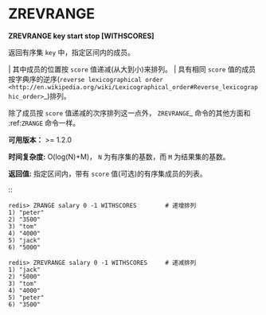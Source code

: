 # ZREVRANGE


**ZREVRANGE key start stop [WITHSCORES]**

返回有序集 ``key`` 中，指定区间内的成员。

| 其中成员的位置按 ``score`` 值递减(从大到小)来排列。
| 具有相同 ``score`` 值的成员按字典序的逆序(`reverse lexicographical order <http://en.wikipedia.org/wiki/Lexicographical_order#Reverse_lexicographic_order>`_)排列。

除了成员按 ``score`` 值递减的次序排列这一点外， `ZREVRANGE`_ 命令的其他方面和 :ref:`ZRANGE` 命令一样。

**可用版本：**
    >= 1.2.0

**时间复杂度:**
    O(log(N)+M)， ``N`` 为有序集的基数，而 ``M`` 为结果集的基数。

**返回值:**
    指定区间内，带有 ``score`` 值(可选)的有序集成员的列表。

::

    redis> ZRANGE salary 0 -1 WITHSCORES        # 递增排列
    1) "peter"
    2) "3500"
    3) "tom"
    4) "4000"
    5) "jack"
    6) "5000"

    redis> ZREVRANGE salary 0 -1 WITHSCORES     # 递减排列
    1) "jack"
    2) "5000"
    3) "tom"
    4) "4000"
    5) "peter"
    6) "3500"
